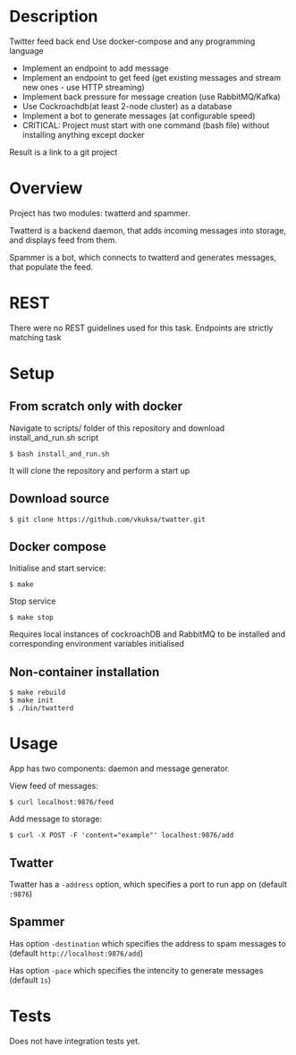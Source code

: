 # Description

Twitter feed back end 
Use docker-compose and any programming language
- Implement an endpoint to add message
- Implement an endpoint to get feed (get existing messages and stream new ones - use HTTP streaming)
- Implement back pressure for message creation (use RabbitMQ/Kafka)
- Use Cockroachdb(at least 2-node cluster) as a database
- Implement a bot to generate messages (at configurable speed)
- CRITICAL: Project must start with one command (bash file) without installing anything except docker

Result is a link to a git project

# Overview

Project has two modules: twatterd and spammer.

Twatterd is a backend daemon, that adds incoming messages into storage, and displays feed from them.

Spammer is a bot, which connects to twatterd and generates messages, that populate the feed. 

# REST

There were no REST guidelines used for this task. Endpoints are strictly matching task  

# Setup

## From scratch only with docker
Navigate to scripts/ folder of this repository and download install_and_run.sh script
```
$ bash install_and_run.sh
```
It will clone the repository and perform a start up

## Download source
```
$ git clone https://github.com/vkuksa/twatter.git
```
## Docker compose
Initialise and start service:
```
$ make
```
Stop service
```
$ make stop
```

Requires local instances of cockroachDB and RabbitMQ to be installed and corresponding environment variables initialised

## Non-container installation
```
$ make rebuild 
$ make init
$ ./bin/twatterd 
```

# Usage
App has two components: daemon and message generator.

View feed of messages:
```
$ curl localhost:9876/feed
```
Add message to storage:
```
$ curl -X POST -F 'content="example"' localhost:9876/add
```

## Twatter

Twatter has a `-address` option, which specifies a port to run app on (default `:9876`)

## Spammer

Has option `-destination` which specifies the address to spam messages to (default `http://localhost:9876/add`)

Has option `-pace` which specifies the intencity to generate messages (default `1s`)

# Tests

Does not have integration tests yet.